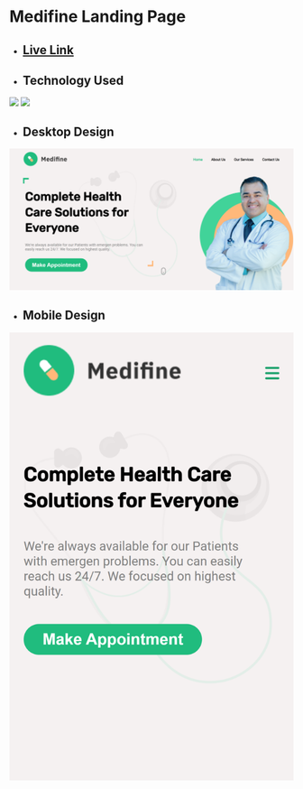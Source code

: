 # Medifine Landing Page

- ## [Live Link]()

- ## Technology Used
![](https://img.shields.io/badge/HTML5-E34F26?style=for-the-badge&logo=html5&logoColor=white) ![](https://img.shields.io/badge/CSS3-1572B6?style=for-the-badge&logo=css3&logoColor=white)

- ## Desktop Design
![Desktop View](./images/Desktop%20Design.png)

- ## Mobile Design
![Mobile View](./images/Mobile%20Design.png)